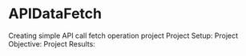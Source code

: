 # APIDataFetch
Creating simple API call fetch operation project
Project Setup:
Project Objective:
Project Results:
